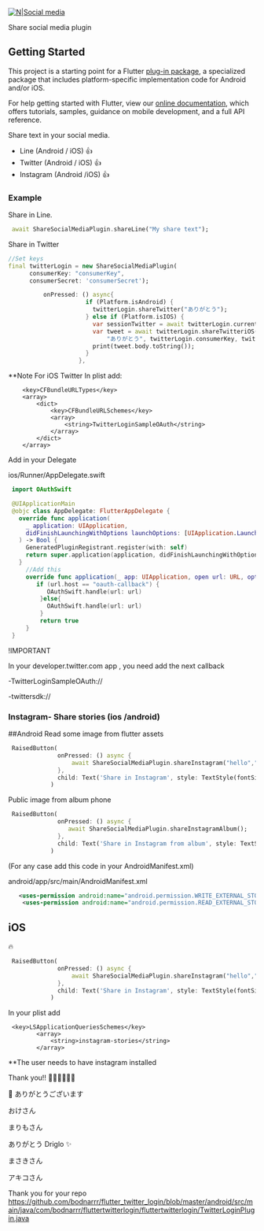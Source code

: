 
[![N|Social media](https://i.ibb.co/QYMBDZ5/share.png)](https://ibb.co/kqXnmpd)

Share social media plugin

## Getting Started

This project is a starting point for a Flutter
[plug-in package](https://flutter.dev/developing-packages/),
a specialized package that includes platform-specific implementation code for
Android and/or iOS.

For help getting started with Flutter, view our
[online documentation](https://flutter.dev/docs), which offers tutorials,
samples, guidance on mobile development, and a full API reference.


Share text in your social media.

  - Line (Android / iOS) :+1:
  - Twitter (Android / iOS) :+1:
  - Instagram (Android /iOS) :+1:

### Example

Share in Line.

```dart
 await ShareSocialMediaPlugin.shareLine("My share text");
```

Share in Twitter
```dart
//Set keys
final twitterLogin = new ShareSocialMediaPlugin(
      consumerKey: "consumerKey",
      consumerSecret: 'consumerSecret');

          onPressed: () async{
                      if (Platform.isAndroid) {
                        twitterLogin.shareTwitter("ありがとう");
                      } else if (Platform.isIOS) {
                        var sessionTwitter = await twitterLogin.currentSessionIOS();
                        var tweet = await twitterLogin.shareTwitteriOS(sessionTwitter["outhToken"], sessionTwitter["oauthTokenSecret"],
                            "ありがとう", twitterLogin.consumerKey, twitterLogin.consumerSecret);
                        print(tweet.body.toString());
                      }
                    },
```
**Note For iOS Twitter
In plist
add:
```
	<key>CFBundleURLTypes</key>
	<array>
		<dict>
			<key>CFBundleURLSchemes</key>
			<array>
				<string>TwitterLoginSampleOAuth</string>
			</array>
		</dict>
	</array>

```
Add in your Delegate

ios/Runner/AppDelegate.swift

```swift
 import OAuthSwift

 @UIApplicationMain
 @objc class AppDelegate: FlutterAppDelegate {
   override func application(
     _ application: UIApplication,
     didFinishLaunchingWithOptions launchOptions: [UIApplication.LaunchOptionsKey: Any]?
   ) -> Bool {
     GeneratedPluginRegistrant.register(with: self)
     return super.application(application, didFinishLaunchingWithOptions: launchOptions)
   }
     //Add this
     override func application(_ app: UIApplication, open url: URL, options: [UIApplication.OpenURLOptionsKey : Any] = [:]) -> Bool {
        if (url.host == "oauth-callback") {
           OAuthSwift.handle(url: url)
         }else{
           OAuthSwift.handle(url: url)
         }
         return true
     }
 }

```


!IMPORTANT

In your developer.twitter.com app , you need add the next callback

-TwitterLoginSampleOAuth://

-twittersdk://


### Instagram- Share stories (ios /android)

##Android
Read some image from flutter assets
```dart
 RaisedButton(
              onPressed: () async {
                  await ShareSocialMediaPlugin.shareInstagram("hello","assets/nofumar.jpg");
              },
              child: Text('Share in Instagram', style: TextStyle(fontSize: 20)),
            )

```

Public image from album phone
```dart
 RaisedButton(
              onPressed: () async {
                 await ShareSocialMediaPlugin.shareInstagramAlbum();
              },
              child: Text('Share in Instagram from album', style: TextStyle(fontSize: 20)),
            )

```

(For any case add this code in your AndroidManifest.xml)

android/app/src/main/AndroidManifest.xml

```xml
   <uses-permission android:name="android.permission.WRITE_EXTERNAL_STORAGE"/>
    <uses-permission android:name="android.permission.READ_EXTERNAL_STORAGE"/>
```

## iOS
:fire:
```dart
 RaisedButton(
              onPressed: () async {
                  await ShareSocialMediaPlugin.shareInstagram("hello","assets/nofumar.jpg");
              },
              child: Text('Share in Instagram', style: TextStyle(fontSize: 20)),
            )

```

In your plist add
```
 <key>LSApplicationQueriesSchemes</key>
        <array>
            <string>instagram-stories</string>
        </array>
```

**The user needs to have instagram installed


Thank you!! :beer::beer::beer::beer::beer::beer:

:sparkling_heart:
ありがとうございます

おけさん

まりもさん

ありがとう Driglo :sparkles:

まさきさん

アキコさん

Thank you for your repo
https://github.com/bodnarrr/flutter_twitter_login/blob/master/android/src/main/java/com/bodnarrr/fluttertwitterlogin/fluttertwitterlogin/TwitterLoginPlugin.java